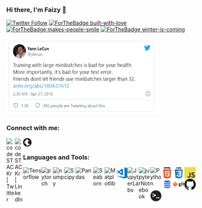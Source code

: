 ### Hi there, I'm Faizy 👋

[![Twitter Follow](https://img.shields.io/twitter/follow/F4izy?color=1DA1F2&logo=twitter&style=for-the-badge)](https://twitter.com/intent/follow?original_referer=https%3A%2F%2Fgithub.com%2FcodeSTACKr&screen_name=F4izy)
[![ForTheBadge built-with-love](http://ForTheBadge.com/images/badges/built-with-love.svg)](https://ai.stackexchange.com/users/36737/cypher)
[![ForTheBadge makes-people-smile](http://ForTheBadge.com/images/badges/makes-people-smile.svg)](https://www.linkedin.com/in/faizy-mohd-836573122/)
[![ForTheBadge winter-is-coming](http://ForTheBadge.com/images/badges/winter-is-coming.svg)](https://twitter.com/ylecun/status/989610208497360896)

<img src='https://github.com/mohd-faizy/mohd-faizy/blob/main/mohd-faizy/ylecun.png' height='200'  width='400' >

### Connect with me:


[<img align="left" alt="codeSTACKr | Twitter" width="22px" src="https://cdn.jsdelivr.net/npm/simple-icons@v3/icons/twitter.svg" />][twitter]
[<img align="left" alt="codeSTACKr | LinkedIn" width="22px" src="https://cdn.jsdelivr.net/npm/simple-icons@v3/icons/linkedin.svg" />][linkedin]
[<img align="left" alt="codeSTACKr.com" width="22px" src="https://raw.githubusercontent.com/iconic/open-iconic/master/svg/globe.svg" />][StackExchange AI]

[twitter]: https://twitter.com/F4izy
[linkedin]: https://www.linkedin.com/in/faizy-mohd-836573122/
[StackExchange AI]: https://ai.stackexchange.com/users/36737/cypher

<br />

### Languages and Tools:



<img align="left" alt="Tensorflow" width="48px" src="https://www.tensorflow.org/resources/images/tf-logo-card-16x9.png">
<img align="left" alt="pytorch" width="30px" src="https://encrypted-tbn0.gstatic.com/images?q=tbn:ANd9GcSYgDni61fImLmbS7es-r4Vsbc782DmR-HvmQ&usqp=CAU">
<img align="left" alt="numpy" width="30px" src="https://numpy.org/images/logos/numpy.svg">
<img align="left" alt="Scipy" width="30px" src="https://www.scipy.org/_static/images/scipy_med.png">
<img align="left" alt="Pandas" width="46px" src="https://cdn.shortpixel.ai/spai/q_lossy+ret_img/https://numfocus.org/wp-content/uploads/2016/07/pandas-logo-300.png">
<img align="left" alt="Seaborn" width="30px" src="https://i1.wp.com/cmdlinetips.com/wp-content/uploads/2020/09/Seaborn_logo.png?resize=234%2C246&ssl=1">
<img align="left" alt="Matplotlib" width="30px" src="https://www.scipy.org/_static/images/matplotlib_med.png">
<img align="left" alt="Visual Studio Code" width="30px" src="https://raw.githubusercontent.com/github/explore/80688e429a7d4ef2fca1e82350fe8e3517d3494d/topics/visual-studio-code/visual-studio-code.png">
<img align="left" alt="JupyterLabs" width="30px" src="https://avatars0.githubusercontent.com/u/22800682?s=280&v=4">
<img align="left" alt="jupyterNotebook" width="30px" src="https://miro.medium.com/max/1036/1*FogMIj4gYwp3fTHLZuwavQ.png">
<img align="left" alt="Python" width="30px" src="https://upload.wikimedia.org/wikipedia/commons/thumb/c/c3/Python-logo-notext.svg/768px-Python-logo-notext.svg.png">
<img align="left" alt="HTML5" width="30px" src="https://raw.githubusercontent.com/github/explore/80688e429a7d4ef2fca1e82350fe8e3517d3494d/topics/html/html.png">
<img align="left" alt="CSS3" width="30px" src="https://raw.githubusercontent.com/github/explore/80688e429a7d4ef2fca1e82350fe8e3517d3494d/topics/css/css.png">
<img align="left" alt="JavaScript" width="30px" src="https://raw.githubusercontent.com/github/explore/80688e429a7d4ef2fca1e82350fe8e3517d3494d/topics/javascript/javascript.png">
<img align="left" alt="SQL" width="30px" src="https://raw.githubusercontent.com/github/explore/80688e429a7d4ef2fca1e82350fe8e3517d3494d/topics/sql/sql.png">
<img align="left" alt="Git" width="30px" src="https://raw.githubusercontent.com/github/explore/80688e429a7d4ef2fca1e82350fe8e3517d3494d/topics/git/git.png">
<img align="left" alt="GitHub" width="30px" src="https://raw.githubusercontent.com/github/explore/78df643247d429f6cc873026c0622819ad797942/topics/github/github.png">
<img align="left" alt="Terminal" width="30px" src="https://raw.githubusercontent.com/github/explore/80688e429a7d4ef2fca1e82350fe8e3517d3494d/topics/terminal/terminal.png">




<!--
**mohd-faizy/mohd-faizy** is a ✨ _special_ ✨ repository because its `README.md` (this file) appears on your GitHub profile.

Here are some ideas to get you started:

- 🔭 I’m currently working on ...
- 🌱 I’m currently learning ...
- 👯 I’m looking to collaborate on ...
- 🤔 I’m looking for help with ...
- 💬 Ask me about ...
- 📫 How to reach me: ...
- 😄 Pronouns: ...
- ⚡ Fun fact: ...
-->
